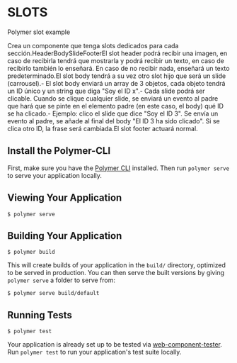 # SLOTS

Polymer slot example

Crea un componente que tenga slots dedicados para cada sección.HeaderBodySlideFooterEl slot header podrá recibir una imagen, en caso de recibirla tendrá que mostrarla y podrá recibir un texto, en caso de recibirlo también lo enseñará. En caso de no recibir nada, enseñará un texto predeterminado.El slot body tendrá a su vez otro slot hijo que será un slide (carrousel).- El slot body enviará un array de 3 objetos, cada objeto tendrá un ID único y un string que diga "Soy el ID x".- Cada slide podrá ser clicable. Cuando se clique cualquier slide, se enviará un evento al padre que hará que se pinte en el elemento padre (en este caso, el body) qué ID se ha clicado.- Ejemplo: clico el slide que dice "Soy el ID 3". Se envía un evento al padre, se añade al final del body "El ID 3 ha sido clicado". Si se clica otro ID, la frase será cambiada.El slot footer actuará normal.

## Install the Polymer-CLI

First, make sure you have the [Polymer CLI](https://www.npmjs.com/package/polymer-cli) installed. Then run `polymer serve` to serve your application locally.

## Viewing Your Application

```
$ polymer serve
```

## Building Your Application

```
$ polymer build
```

This will create builds of your application in the `build/` directory, optimized to be served in production. You can then serve the built versions by giving `polymer serve` a folder to serve from:

```
$ polymer serve build/default
```

## Running Tests

```
$ polymer test
```

Your application is already set up to be tested via [web-component-tester](https://github.com/Polymer/web-component-tester). Run `polymer test` to run your application's test suite locally.
